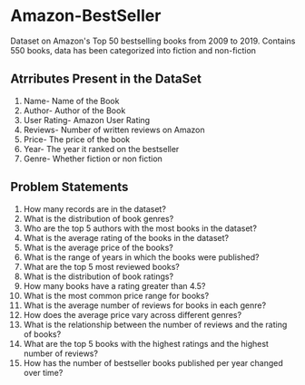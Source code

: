 # Amazon-BestSeller
Dataset on Amazon's Top 50 bestselling books from 2009 to 2019. Contains 550 books, data has been categorized into fiction and non-fiction
## Atrributes Present in the DataSet
1) Name- Name of the Book
2) Author- Author of the Book
3) User Rating- Amazon User Rating
4) Reviews- Number of written reviews on Amazon
5) Price- The price of the book
6) Year- The year it ranked on the bestseller
7) Genre- Whether fiction or non fiction
   

## Problem Statements
1) How many records are in the dataset?
2) What is the distribution of book genres?
3) Who are the top 5 authors with the most books in the dataset?
4) What is the average rating of the books in the dataset?
5) What is the average price of the books?
6) What is the range of years in which the books were published?
7) What are the top 5 most reviewed books?
8) What is the distribution of book ratings?
9) How many books have a rating greater than 4.5?
10) What is the most common price range for books?
11) What is the average number of reviews for books in each genre?
12) How does the average price vary across different genres?
13) What is the relationship between the number of reviews and the rating of books?
14) What are the top 5 books with the highest ratings and the highest number of reviews?
15)  How has the number of bestseller books published per year changed over time?

